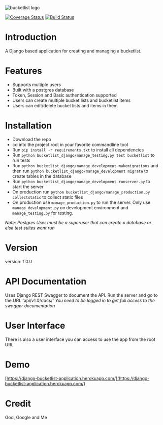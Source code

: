 ![bucketlist logo](http://s11.postimg.org/5kbbghv2n/bucketlistlogo.jpg)

[![Coverage Status](https://coveralls.io/repos/andela-tadesanya/django-bucketlist-application/badge.svg?branch=master&service=github)](https://coveralls.io/github/andela-tadesanya/django-bucketlist-application?branch=master) [![Build Status](https://travis-ci.org/andela-tadesanya/django-bucketlist-application.svg)](https://travis-ci.org/andela-tadesanya/django-bucketlist-application)

# Introduction
A Django based application for creating and managing a bucketlist.

# Features
- Supports multiple users
- Built with a postgres database
- Token, Session and Basic authentication supported
- Users can create multiple bucket lists and bucketlist items
- Users can edit/delete bucket lists and items in them

# Installation
- Download the repo
- cd into the project root in your favorite commandline tool
- Run `pip install -r requirements.txt` to install all dependencies
- Run `python bucketlist_django/manage_testing.py test bucketlist` to run tests
- Run `python bucketlist_django/manage_development makemigrations` and then run `python bucketlist_django/manage_development migrate` to create tables in the database
- Run `python bucketlist_django/manage_development runserver.py` to start the server
- On production run `python bucketlist_django/manage_production.py collectstatic` to collect static files
- On production use `manage_production.py` to run the server. Only use `manage_development.py` on development environment and `manage_testing.py` for testing.

*Note: Postgres User must be a superuser that can create a database or else test suites wont run*

# Version
version: 1.0.0

# API Documentation
Uses Django REST Swagger to document the API. Run the server and go to the URL 'api/v1.0/docs/'
*You need to be logged in to get full access to the swagger documentation*

# User Interface
There is also a user interface you can access to use the app from the root URL

# Demo
[https://django-bucketlist-application.herokuapp.com/](https://django-bucketlist-application.herokuapp.com/)

# Credit
God, Google and Me
